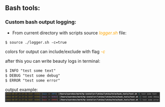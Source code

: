 ## Bash tools:

### Custom bash output logging:

- From current directory with scripts source <span style="color: orange; font-style: italic;">logger.sh</span> file:
```shell
$ source ./logger.sh -c=true
```

colors for output can include/exclude with flag <span style="color: orange; font-style: italic;">-c</span>

after this you can write beauty logs in terminal:
```shell
$ INFO "test some text"
$ DEBUG "test some debug"
$ ERROR "test some error"
```

output example:
![output example](./Screenshot.png)